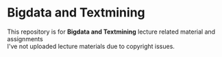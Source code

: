 # Bigdata and Textmining
This repository is for **Bigdata and Textmining** lecture related material and assignments  
I've not uploaded lecture materials due to copyright issues.  

